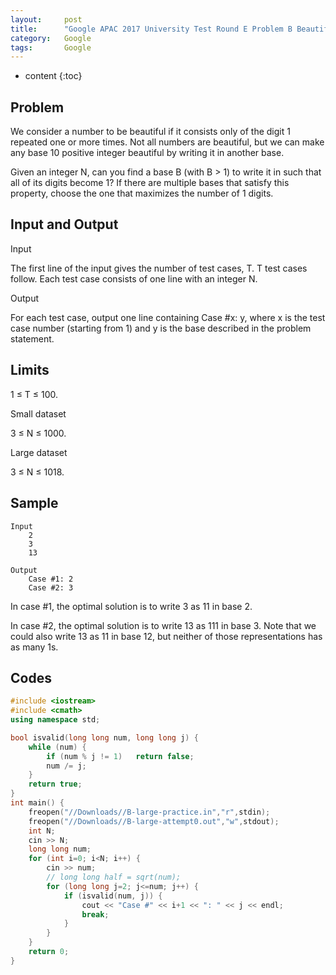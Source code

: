 ```yaml
---
layout:     post
title:      "Google APAC 2017 University Test Round E Problem B Beautiful Numbers"
category:   Google 
tags:       Google
---
```

* content
{:toc}

## Problem

We consider a number to be beautiful if it consists only of the digit 1 repeated one or more times. Not all numbers are beautiful, but we can make any base 10 positive integer beautiful by writing it in another base.

Given an integer N, can you find a base B (with B > 1) to write it in such that all of its digits become 1? If there are multiple bases that satisfy this property, choose the one that maximizes the number of 1 digits.

## Input and Output

Input

The first line of the input gives the number of test cases, T. T test cases follow. Each test case consists of one line with an integer N.

Output

For each test case, output one line containing Case #x: y, where x is the test case number (starting from 1) and y is the base described in the problem statement.

## Limits

1 ≤ T ≤ 100.

Small dataset

3 ≤ N ≤ 1000.

Large dataset

3 ≤ N ≤ 1018.

## Sample
```
Input 
	2
	3
	13

Output 
	Case #1: 2
	Case #2: 3
```

In case #1, the optimal solution is to write 3 as 11 in base 2.

In case #2, the optimal solution is to write 13 as 111 in base 3. Note that we could also write 13 as 11 in base 12, but neither of those representations has as many 1s.

## Codes

```cpp
#include <iostream>
#include <cmath>
using namespace std;

bool isvalid(long long num, long long j) {
    while (num) {
        if (num % j != 1)   return false;
        num /= j;
    }
    return true;
}
int main() {
    freopen("//Downloads//B-large-practice.in","r",stdin);
    freopen("//Downloads//B-large-attempt0.out","w",stdout);
    int N;
    cin >> N;
    long long num;
    for (int i=0; i<N; i++) {
        cin >> num;
        // long long half = sqrt(num);
        for (long long j=2; j<=num; j++) {
            if (isvalid(num, j)) {
                cout << "Case #" << i+1 << ": " << j << endl;
                break;
            }
        }
    }
    return 0;
}
```
